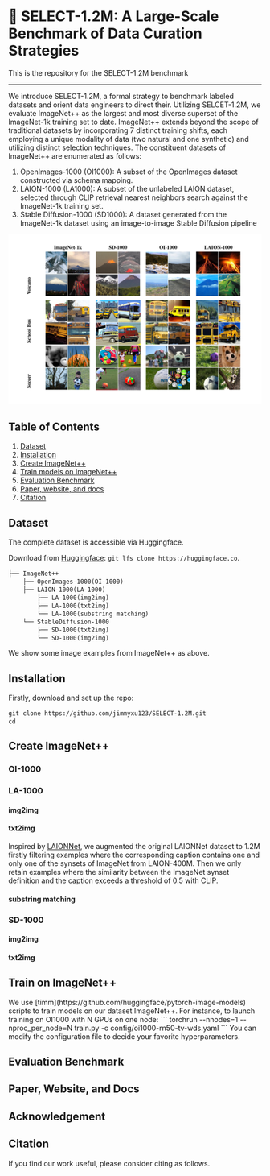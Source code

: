 # 🌋 SELECT-1.2M: A Large-Scale Benchmark of Data Curation Strategies
This is the repository for the SELECT-1.2M benchmark 

---

We introduce SELECT-1.2M, a formal strategy to benchmark labeled datasets and orient data engineers to direct their. Utilizing SELCET-1.2M, we evaluate ImageNet++ as the largest and most diverse superset of the ImageNet-1k training set to date. ImageNet++ extends beyond the scope of traditional datasets by incorporating 7 distinct training shifts, each employing a unique modality of data (two natural and one synthetic) and utilizing distinct selection techniques. The constituent datasets of ImageNet++ are enumerated as follows:
1. OpenImages-1000 (OI1000): A subset of the OpenImages dataset constructed via schema mapping.
2. LAION-1000 (LA1000): A subset of the unlabeled LAION dataset, selected through CLIP retrieval nearest neighbors search against the ImageNet-1k training set.
3. Stable Diffusion-1000 (SD1000): A dataset generated from the ImageNet-1k dataset using an image-to-image Stable Diffusion pipeline

![ImageNet++ comparison](images/imagenetpp2.png)

## Table of Contents

1. [Dataset](#dataset)
2. [Installation](#installation)
3. [Create ImageNet++](#imagenetpp)
4. [Train models on ImageNet++](#Train)
5. [Evaluation Benchmark](#eval)
6. [Paper, website, and docs](#paper)
7. [Citation](#citation)

## Dataset 
The complete dataset is accessible via Huggingface.

Download from [Huggingface](https://huggingface.co): `git lfs clone https://huggingface.co`.

```
├── ImageNet++
    ├── OpenImages-1000(OI-1000)
    ├── LAION-1000(LA-1000)
        ├── LA-1000(img2img)
        ├── LA-1000(txt2img)
        └── LA-1000(substring matching)
    └── StableDiffusion-1000
        ├── SD-1000(txt2img)
        └── SD-1000(img2img)
``` 
We show some image examples from ImageNet++ as above. 

## Installation
Firstly, download and set up the repo:
```
git clone https://github.com/jimmyxu123/SELECT-1.2M.git
cd 
```
<h2 id="imagenetpp">Create ImageNet++</h2>

### OI-1000

### LA-1000
#### img2img
#### txt2img
Inspired by [LAIONNet](https://github.com/alishiraliGit/eval-on-laion), we augmented the original LAIONNet dataset to 1.2M firstly filtering examples where the corresponding caption contains one and only one of the synsets of ImageNet from LAION-400M. Then we only retain examples where the similarity between the ImageNet synset definition and the caption exceeds a threshold of 0.5 with CLIP.
#### substring matching

### SD-1000
#### img2img
#### txt2img

<h2 id="train">Train on ImageNet++</h2>
We use [timm](https://github.com/huggingface/pytorch-image-models) scripts to train models on our dataset ImageNet++. For instance, to launch training on OI1000 with N GPUs on one node:
```
torchrun --nnodes=1 --nproc_per_node=N train.py -c config/oi1000-rn50-tv-wds.yaml
```
You can modify the configuration file to decide your favorite hyperparameters.

<h2 id="eval">Evaluation Benchmark</h2>
<h2 id="paper">Paper, Website, and Docs</h2>

## Acknowledgement


## Citation

If you find our work useful, please consider citing as follows.

